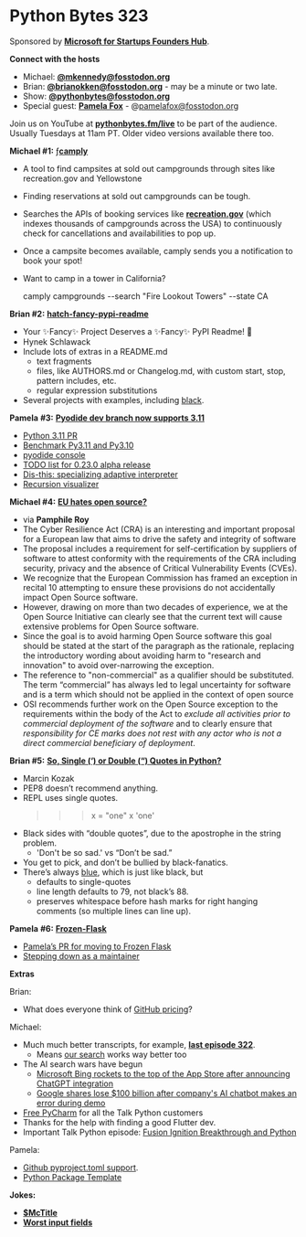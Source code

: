 # Python Bytes 323
Sponsored by [**Microsoft for Startups Founders Hub**](http://pythonbytes.fm/foundershub2022).

**Connect with the hosts**

- Michael: [**@mkennedy@fosstodon.org**](https://fosstodon.org/@mkennedy)
- Brian: [**@brianokken@fosstodon.org**](https://fosstodon.org/@brianokken) - may be a minute or two late. 
- Show: [**@pythonbytes@fosstodon.org**](https://fosstodon.org/@pythonbytes)
- Special guest: [**Pamela Fox**](https://fosstodon.org/@pamelafox) - @pamelafox@fosstodon.org

Join us on YouTube at [**pythonbytes.fm/live**](https://pythonbytes.fm/stream/live) to be part of the audience. Usually Tuesdays at 11am PT. Older video versions available there too.

**Michael #1:** ƒ[**camply**](https://github.com/juftin/camply)

- A tool to find campsites at sold out campgrounds through sites like recreation.gov and Yellowstone
-  Finding reservations at sold out campgrounds can be tough.
- Searches the APIs of booking services like [**recreation.gov**](https://recreation.gov) (which indexes thousands of campgrounds across the USA) to continuously check for cancellations and availabilities to pop up.
- Once a campsite becomes available, camply sends you a notification to book your spot!
- Want to camp in a tower in California?
  
    camply campgrounds --search "Fire Lookout Towers" --state CA

**Brian #2:** [**hatch-fancy-pypi-readme**](https://github.com/hynek/hatch-fancy-pypi-readme)

- Your ✨Fancy✨ Project Deserves a ✨Fancy✨ PyPI Readme! 🧐
- Hynek Schlawack
- Include lots of extras in a README.md
    - text fragments
    - files, like AUTHORS.md or Changelog.md, with custom start, stop, pattern includes, etc.
    - regular expression substitutions
- Several projects with examples, including [black](https://github.com/psf/black/blob/main/pyproject.toml).

**Pamela** **#3:** [**Pyodide dev branch now supports 3.11**](https://github.com/pyodide/pyodide/pull/3252)

- [Python 3.11 PR](https://github.com/pyodide/pyodide/pull/3252)
- [Benchmark Py3.11 and Py3.10](https://github.com/pyodide/pyodide/issues/3503) 
- [pyodide console](https://pyodide.org/en/latest/console.html)
- [TODO list for 0.23.0 alpha release](https://github.com/pyodide/pyodide/issues/3410) 
- [Dis-this: specializing adaptive interpreter](http://www.dis-this.com) 
- [Recursion visualizer](https://www.recursionvisualizer.com/)

**Michael #4:** [**EU hates open source?**](https://ec.europa.eu/info/law/better-regulation/have-your-say/initiatives/13410-Cyber-resilience-act-new-cybersecurity-rules-for-digital-products-and-ancillary-services/F3376611_en)

- via **Pamphile Roy**
- The Cyber Resilience Act (CRA) is an interesting and important proposal for a European law that aims to drive the safety and integrity of software
- The proposal includes a requirement for self-certification by suppliers of software to attest conformity with the requirements of the CRA including security, privacy and the absence of Critical Vulnerability Events (CVEs).
- We recognize that the European Commission has framed an exception in recital 10 attempting to ensure these provisions do not accidentally impact Open Source software. 
- However, drawing on more than two decades of experience, we at the Open Source Initiative can clearly see that the current text will cause extensive problems for Open Source software.
- Since the goal is to avoid harming Open Source software this goal should be stated at the start of the paragraph as the rationale, replacing the introductory wording about avoiding harm to "research and innovation" to avoid over-narrowing the exception.
- The reference to "non-commercial" as a qualifier should be substituted. The term “commercial” has always led to legal uncertainty for software and is a term which should not be applied in the context of open source
- OSI recommends further work on the Open Source exception to the requirements within the body of the Act to *exclude all activities prior to commercial deployment of the software* and to clearly ensure that *responsibility for CE marks does not rest with any actor who is not a direct commercial beneficiary of deployment*.

**Brian #5:** [**So, Single (‘) or Double (“) Quotes in Python?**](https://medium.com/pythoniq/so-single-or-double-quotes-in-python-47c2e7425f32)

- Marcin Kozak
- PEP8 doesn’t recommend anything.
- REPL uses single quotes.
    >>> x = "one"
    >>> x
    'one'
- Black sides with “double quotes”, due to the apostrophe in the string problem.
    - 'Don\'t be so sad.' vs “Don’t be sad.”
- You get to pick, and don’t be bullied by black-fanatics.
- There’s always [blue](https://pypi.org/project/blue/), which is just like black, but
    - defaults to single-quotes
    - line length defaults to 79, not black’s 88.
    - preserves whitespace before hash marks for right hanging comments (so multiple lines can line up).

**Pamela** **#6:** [**Frozen-Flask**](https://pythonhosted.org/Frozen-Flask) 

- [Pamela’s PR for moving to Frozen Flask](https://github.com/pamelafox/pamelafox-site/pull/10/files) 
- [Stepping down as a maintainer](https://github.com/Frozen-Flask/Frozen-Flask/pull/128)

**Extras** 

Brian:

- What does everyone think of [GitHub pricing](https://github.com/pricing)?

Michael:

- Much much better transcripts, for example, [**last episode 322**](https://pythonbytes.fm/episodes/transcript/322/python-packages-let-me-count-the-ways).
    - Means [our search](https://pythonbytes.fm/search) works way better too
- The AI search wars have begun
    - [Microsoft Bing rockets to the top of the App Store after announcing ChatGPT integration](https://9to5mac.com/2023/02/08/microsoft-bing-rockets-to-top-of-app-store/)
    - [Google shares lose $100 billion after company's AI chatbot makes an error during demo](https://www.news8000.com/lifestyle/technology/google-shares-lose-100-billion-after-companys-ai-chatbot-makes-an-error-during-demo/article_aab57c1e-28b8-59b9-8f68-a99ab001a6c6.html)
- [Free PyCharm](https://talkpython.fm/pycharm-free) for all the Talk Python customers
- Thanks for the help with finding a good Flutter dev.
- Important Talk Python episode: [Fusion Ignition Breakthrough and Python](https://talkpython.fm/episodes/show/403/fusion-ignition-breakthrough-and-python)

Pamela:

- [Github pyproject.toml support](https://github.blog/changelog/2023-02-13-dependency-graph-supports-the-python-pep-621-standard/).
- [Python Package Template](https://github.com/microsoft/python-package-template)

**Jokes:** 

- [**$McTitle**](https://www.reddit.com/r/softwaregore/comments/zzuyhx/shouldnt_it_be_the_mctitle/)
- [**Worst input fields**](https://www.boredpanda.com/funny-worst-input-fields/)

